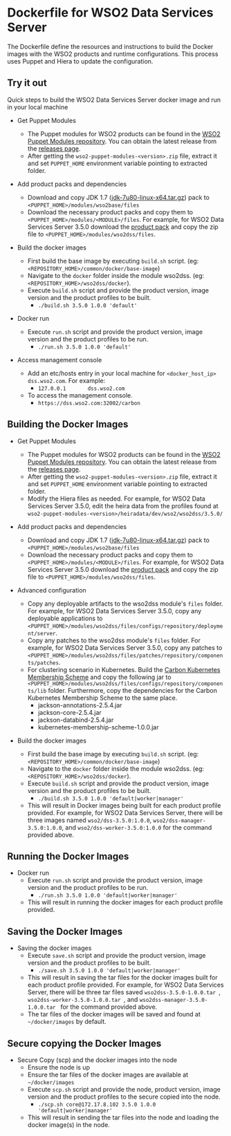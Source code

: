 # Dockerfile for WSO2 Data Services Server #
The Dockerfile define the resources and instructions to build the Docker images with the WSO2 products and runtime configurations. This process uses Puppet and Hiera to update the configuration.

## Try it out
Quick steps to build the WSO2 Data Services Server docker image and run in your local machine
  
* Get Puppet Modules
    - The Puppet modules for WSO2 products can be found in the [WSO2 Puppet Modules repository](https://github.com/wso2/puppet-modules). You can obtain the latest release from the [releases page](https://github.com/wso2/puppet-modules/releases). 
    - After getting the `wso2-puppet-modules-<version>.zip` file, extract it and set `PUPPET_HOME` environment variable pointing to extracted folder.

* Add product packs and dependencies
    - Download and copy JDK 1.7 ([jdk-7u80-linux-x64.tar.gz](http://www.oracle.com/technetwork/java/javase/downloads/jdk7-downloads-1880260.html)) pack to `<PUPPET_HOME>/modules/wso2base/files`
    - Download the necessary product packs and copy them to `<PUPPET_HOME>/modules/<MODULE>/files`. For example, for WSO2 Data Services Server 3.5.0 download the [product pack](http://wso2.com/products/data-services-server/) and copy the zip file to `<PUPPET_HOME>/modules/wso2dss/files`.

* Build the docker images
    - First build the base image by executing `build.sh` script. (eg: `<REPOSITORY_HOME>/common/docker/base-image`)
    - Navigate to the `docker` folder inside the module wso2dss. (eg: `<REPOSITORY_HOME>/wso2dss/docker`).
    - Execute `build.sh` script and provide the product version, image version and the product profiles to be built.
        + `./build.sh 3.5.0 1.0.0 'default'`

* Docker run
    - Execute `run.sh` script and provide the product version, image version and the product profiles to be run.
        + `./run.sh 3.5.0 1.0.0 'default'`

* Access management console
    - Add an etc/hosts entry in your local machine for `<docker_host_ip> dss.wso2.com`. For example:
        + `127.0.0.1       dss.wso2.com`
    -  To access the management console.
        + `https://dss.wso2.com:32002/carbon`

## Building the Docker Images

* Get Puppet Modules
    - The Puppet modules for WSO2 products can be found in the [WSO2 Puppet Modules repository](https://github.com/wso2/puppet-modules). You can obtain the latest release from the [releases page](https://github.com/wso2/puppet-modules/releases). 
    - After getting the `wso2-puppet-modules-<version>.zip` file, extract it and set `PUPPET_HOME` environment variable pointing to extracted folder. 
    - Modify the Hiera files as needed. For example, for WSO2 Data Services Server 3.5.0, edit the heira data from the profiles found at `wso2-puppet-modules-<version>/heiradata/dev/wso2/wso2dss/3.5.0/` 

* Add product packs and dependencies
    - Download and copy JDK 1.7 ([jdk-7u80-linux-x64.tar.gz](http://www.oracle.com/technetwork/java/javase/downloads/jdk7-downloads-1880260.html)) pack to `<PUPPET_HOME>/modules/wso2base/files`
    - Download the necessary product packs and copy them to `<PUPPET_HOME>/modules/<MODULE>/files`. For example, for WSO2 Data Services Server 3.5.0 download the [product pack](http://wso2.com/products/data-services-server/) and copy the zip file to `<PUPPET_HOME>/modules/wso2dss/files`.

* Advanced configuration
    - Copy any deployable artifacts to the wso2dss module's `files` folder. For example, for WSO2 Data Services Server 3.5.0, copy any deployable applications to `<PUPPET_HOME>/modules/wso2dss/files/configs/repository/deployment/server`.
    - Copy any patches to the wso2dss module's `files` folder. For example, for WSO2 Data Services Server 3.5.0, copy any patches to `<PUPPET_HOME>/modules/wso2dss/files/patches/repository/components/patches`.
    - For clustering scenario in Kubernetes. Build the [Carbon Kubernetes Membership Scheme](https://github.com/wso2/kubernetes-artifacts/tree/master/common/kubernetes-membership-scheme) and copy the following jar to `<PUPPET_HOME>/modules/wso2dss/files/configs/repository/components/lib` folder. Furthermore, copy the dependencies for the Carbon Kubernetes Membership Scheme to the same place.
        + jackson-annotations-2.5.4.jar
        + jackson-core-2.5.4.jar
        + jackson-databind-2.5.4.jar
        + kubernetes-membership-scheme-1.0.0.jar

* Build the docker images
    - First build the base image by executing `build.sh` script. (eg: `<REPOSITORY_HOME>/common/docker/base-image`)
    - Navigate to the `docker` folder inside the module wso2dss. (eg: `<REPOSITORY_HOME>/wso2dss/docker`).
    - Execute `build.sh` script and provide the product version, image version and the product profiles to be built.
        + `./build.sh 3.5.0 1.0.0 'default|worker|manager'`
    - This will result in Docker images being built for each product profile provided. For example, for WSO2 Data Services Server, there will be three images named `wso2/dss-3.5.0:1.0.0`, `wso2/dss-manager-3.5.0:1.0.0`, and `wso2/dss-worker-3.5.0:1.0.0` for the command provided above.

## Running the Docker Images

* Docker run
    - Execute `run.sh` script and provide the product version, image version and the product profiles to be run.
        + `./run.sh 3.5.0 1.0.0 'default|worker|manager'`
    - This will result in running the docker images for each product profile provided.
    
## Saving the Docker Images

* Saving the docker images
    - Execute `save.sh` script and provide the product version, image version and the product profiles to be built.
        + `./save.sh 3.5.0 1.0.0 'default|worker|manager'`
    - This will result in saving the tar files for the docker images built for each product profile provided. For example, for WSO2 Data Services Server, there will be three tar files saved `wso2dss-3.5.0-1.0.0.tar `, `wso2dss-worker-3.5.0-1.0.0.tar `, and `wso2dss-manager-3.5.0-1.0.0.tar ` for the command provided above. 
    - The tar files of the docker images will be saved and found at `~/docker/images` by default.

## Secure copying the Docker Images

* Secure Copy (scp) and the docker images into the node
    - Ensure the node is up
    - Ensure the tar files of the docker images are available at `~/docker/images`
    - Execute `scp.sh` script and provide the node, product version, image version and the product profiles to the secure copied into the node.
        + `./scp.sh core@172.17.8.102 3.5.0 1.0.0 'default|worker|manager'`
    - This will result in sending the tar files into the node and loading the docker image(s) in the node.